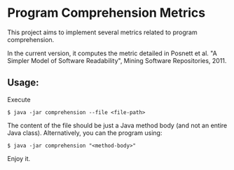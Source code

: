 # Program Comprehension Metrics

This project aims to implement several metrics related to program comprehension.

In the current version, it computes the metric detailed in
Posnett et al. "A Simpler Model of Software Readability", Mining
Software Repositories, 2011.

## Usage:

Execute

```
$ java -jar comprehension --file <file-path>
```

The content of the file should be just a Java method
body (and not an entire Java class). Alternatively,
you can the program using:

```
$ java -jar comprehension "<method-body>"
```

Enjoy it. 
